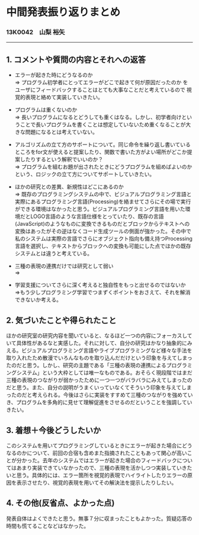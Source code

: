 # 中間発表振り返りまとめ
### 13K0042　山梨 裕矢

---


## 1. コメントや質問の内容とそれへの返答
- エラーが起きた時にどうなるのか  
=> プログラム初学者にとってエラーがどこで起きて何が原因だったのか
をユーザにフィードバックすることはとても大事なことだと考えているので
視覚的表現と絡めて実装していきたい。

- プログラムは重くないのか  
=> 長いプログラムになるとどうしても重くはなる。しかし、初学者向けということで長いプログラムを書くことは想定していないため重くなることが大きな問題になるとは考えていない。

- アルゴリズムの立て方のサポートについて。同じ命令を繰り返し書いているところをfor文が使えると提案したり、関数で書いた方がよい場所がどこか提案したりするという解釈でいいのか？  
=> プログラムを組むお題が出されたときにどうプログラムを組めばよいのかという、ロジックの立て方についてサポートしていきたい。

- ほかの研究との差異、新規性はどこにあるのか  
=> 既存のプログラミングシステムの中で、ビジュアルプログラミング言語と実際にあるプログラミング言語(Processing)を絡ませてさらにその場で実行ができる環境はなかったと思う。ビジュアルプログラミング言語を用いた環境だとLOGO言語のような言語仕様をとっていたり、既存の言語(JavaScript)のようなものに変換できるものだとブロックからテキストへの変換はあったがその逆はなくコード生成ツールの側面が強かった。その中で私のシステムは実際の言語でさらにオブジェクト指向も備え持つProcessing言語を選択し、テキストからブロックへの変換も可能にした点でほかの既存システムとは違うと考えている。

- 三種の表現の連携だけでは研究として弱い  
=>

- 学習支援についてさらに深く考えると独自性をもっと出せるのではないか  
=>もう少しプログラミング学習でつまずくポイントをおさえて、それを解消できないか考える。

## 2. 気づいたことや得られたこと
ほかの研究室の研究内容を聞いていると、なるほど一つの内容にフォーカスしていて具体性があるなと実感した。それに対して、自分の研究はかなり抽象的にみえる。ビジュアルプログラミング言語やライブプログラミングなど様々な手法を取り入れたため散漫でいろんなものを取り込んだだけという印象を与えてしまったのだと思う。しかし、研究の主題である「三種の表現の連携によるプログラミングシステム」という大枠としては唯一なものである。おそらく現段階ではまだ三種の表現のつながりが弱かったために一つ一つがバラバラにみえてしまったのだと思う。また、自分の説明がうまくいっていなくてそういう印象を与えてしまったのだと考えられる。今後はさらに実装をすすめて三種のつながりを強めていき、プログラムを多角的に見せて理解促進をさせるのだということを強調していきたい。

## 3. 着想＋今後どうしたいか
このシステムを用いてプログラミングしているときにエラーが起きた場合にどうなるのかについて、前回の合宿も含めまた指摘されたこともあって関心が高いことが分かった。去年のシステムではエラーが起きた場合のフィードバックについてはあまり実装できていなかったので、三種の表現を活かしつつ実装していきたいと思う。具体的には、エラー箇所を視覚的表現でハイライトしたりエラーの原因を表示させたり、視覚的表現を用いてその解決法を提示したりしたい。

## 4. その他(反省点、よかった点)
発表自体はよくできたと思う。無事７分に収まったこともよかった。質疑応答の時間も慌てることなどはなかった。
